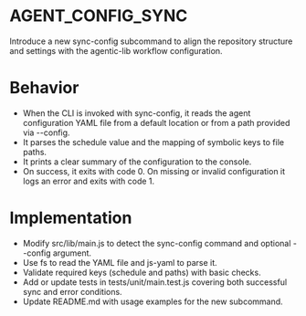 # AGENT_CONFIG_SYNC

Introduce a new sync-config subcommand to align the repository structure and settings with the agentic-lib workflow configuration.

# Behavior
- When the CLI is invoked with sync-config, it reads the agent configuration YAML file from a default location or from a path provided via --config.
- It parses the schedule value and the mapping of symbolic keys to file paths.
- It prints a clear summary of the configuration to the console.
- On success, it exits with code 0. On missing or invalid configuration it logs an error and exits with code 1.

# Implementation
- Modify src/lib/main.js to detect the sync-config command and optional --config argument.
- Use fs to read the YAML file and js-yaml to parse it.
- Validate required keys (schedule and paths) with basic checks.
- Add or update tests in tests/unit/main.test.js covering both successful sync and error conditions.
- Update README.md with usage examples for the new subcommand.
